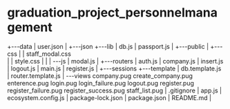 # graduation_project_personnelmanagement


+---data
|       user.json
|
+---json
+---lib
|       db.js
|       passport.js
|
+---public
|   +---css
|   |       staff_modal.css      
|   |       style.css
|   |
|   \---js
|           modal.js
|
+---routers
|       auth.js
|       company.js
|       insert.js
|       logout.js
|       main.js
|       register.js
|
+---sessions
+---template
|       db.template.js
|       router.template.js
|
\---views
        company.pug
        create_company.pug
        enterence.pug
        login.pug
        login_failure.pug
        logout.pug
        register.pug
        register_failure.pug
        register_success.pug
        staff_list.pug
|   .gitignore
|   app.js
|   ecosystem.config.js
|   package-lock.json
|   package.json
|   README.md
|


